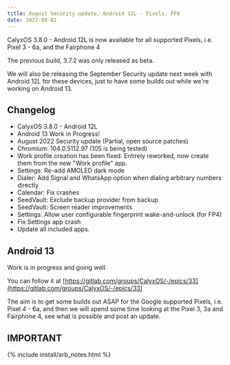 ```yaml
---
title: August Security update, Android 12L - Pixels, FP4
date: 2022-09-02
---
```


CalyxOS 3.8.0 - Android 12L is now available for all supported Pixels, i.e. Pixel 3 - 6a, and the Fairphone 4

The previous build, 3.7.2 was only released as beta.

We will also be releasing the September Security update next week with Android 12L for these devices, just to have some builds out while we're working on Android 13.

## Changelog
* CalyxOS 3.8.0 - Android 12L
* Android 13 Work in Progress!
* August 2022 Security update (Partial, open source patches)
* Chromium: 104.0.5112.97 (105 is being tested)
* Work profile creation has been fixed. Entirely reworked, now create them from the new "Work profile" app.
* Settings: Re-add AMOLED dark mode
* Dialer: Add Signal and WhatsApp option when dialing arbitrary numbers directly
* Calendar: Fix crashes
* SeedVault: Exclude backup provider from backup
* SeedVault: Screen reader improvements
* Settings: Allow user configurable fingerprint wake-and-unlock (for FP4)
* Fix Settings app crash
* Update all included apps.

## Android 13
Work is in progress and going well.

You can follow it at [https://gitlab.com/groups/CalyxOS/-/epics/33](https://gitlab.com/groups/CalyxOS/-/epics/33)

The aim is to get some builds out ASAP for the Google supported Pixels, i.e. Pixel 4 - 6a, and then we will spend some time looking at the Pixel 3, 3a and Fairphone 4, see what is possible and post an update.

## IMPORTANT

{% include install/arb_notes.html %}
